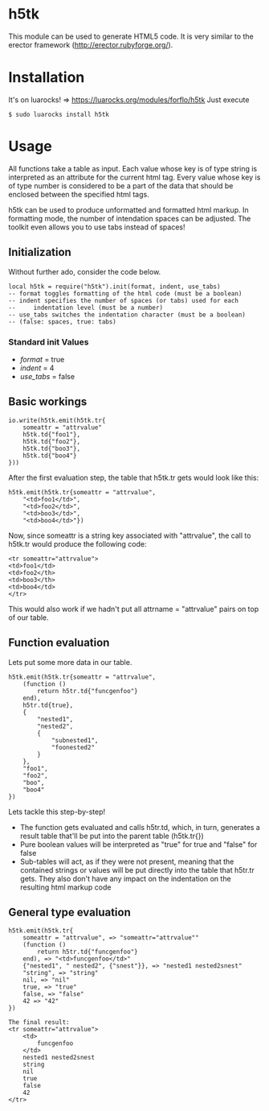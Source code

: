 # h5tk

This module can be used to generate HTML5 code.
It is very similar to the erector framework
(http://erector.rubyforge.org/).

# Installation
It's on luarocks! => https://luarocks.org/modules/forflo/h5tk
Just execute

    $ sudo luarocks install h5tk

# Usage
All functions take a table as input. Each value whose
key is of type string is interpreted as an attribute for
the current html tag. Every value whose key is of type number
is considered to be a part of the data 
that should be enclosed between the specified html tags.

h5tk can be used to produce unformatted and formatted html markup.
In formatting mode, the number of intendation spaces can be adjusted.
The toolkit even allows you to use tabs instead of spaces!

## Initialization
Without further ado, consider the code below.

	local h5tk = require("h5tk").init(format, indent, use_tabs)
	-- format toggles formatting of the html code (must be a boolean)
	-- indent specifies the number of spaces (or tabs) used for each
	--     indentation level (must be a number)
	-- use_tabs switches the indentation character (must be a boolean)
	-- (false: spaces, true: tabs)
	
### Standard init Values

* *format* = true
* *indent* = 4
* *use_tabs* = false

## Basic workings

	io.write(h5tk.emit(h5tk.tr{
		someattr = "attrvalue"
		h5tk.td{"foo1"},
		h5tk.td{"foo2"},
		h5tk.td{"boo3"},
		h5tk.td{"boo4"}
	}))
	
After the first evaluation step, the table that h5tk.tr gets would
look like this:

	h5tk.emit(h5tk.tr{someattr = "attrvalue", 
		"<td>foo1</td>", 
		"<td>foo2</td>", 
		"<td>boo3</td>", 
		"<td>boo4</td>"})
		
Now, since someattr is a string key associated with "attrvalue", 
the call to h5tk.tr would produce the following code:

	<tr someattr="attrvalue">
	<td>foo1</td>
	<td>foo2</th>
	<td>boo3</th>
	<td>boo4</td>
	</tr>
	
This would also work if we hadn't put all attrname = "attrvalue" 
pairs on top of our table.
		
## Function evaluation
Lets put some more data in our table.

	h5tk.emit(h5tk.tr{someattr = "attrvalue",
		(function () 
			return h5tr.td{"funcgenfoo"} 
		end),
		h5tr.td{true},
		{
			"nested1", 
			"nested2", 
			{
				"subnested1", 
				"foonested2"
			}
		},
		"foo1", 
		"foo2", 
		"boo",  
		"boo4"
	})
	
Lets tackle this step-by-step!
* The function gets evaluated and calls h5tr.td, which, in turn, 
  generates a result table that'll be put into the parent table (h5tk.tr{})
* Pure boolean values will be interpreted as "true" for true and "false" for false
* Sub-tables will act, as if they were not present, meaning that the contained strings or values
  will be put directly into the table that h5tr.tr gets. They also don't have any impact on the
  indentation on the resulting html markup code

## General type evaluation

	h5tk.emit(h5tk.tr{
		someattr = "attrvalue", => "someattr="attrvalue""
		(function () 
			return h5tr.td{"funcgenfoo"} 
		end), => "<td>funcgenfoo</td>"
		{"nested1", " nested2", {"snest"}}, => "nested1 nested2snest"
		"string", => "string"
		nil, => "nil"
		true, => "true"
		false, => "false"
		42 => "42"
	})
	
	The final result:
	<tr someattr="attrvalue">
		<td>
			funcgenfoo
		</td>
		nested1 nested2snest
		string
		nil
		true
		false
		42
	</tr>
